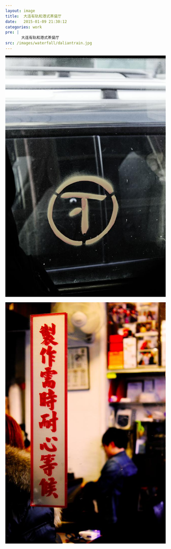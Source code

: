 ```yaml
---
layout: image
title:  大连有轨和港式茶餐厅
date:   2015-01-09 21:30:12
categories: work
pre: | 
       大连有轨和港式茶餐厅
src: /images/waterfall/daliantrain.jpg
---
```


![](/images/daliantrain.jpg) 


![](/images/hongkongrestaraunt.jpg) 
